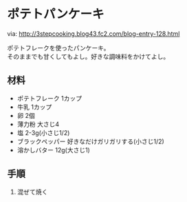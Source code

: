 # ポテトパンケーキ
via: http://3stepcooking.blog43.fc2.com/blog-entry-128.html

ポテトフレークを使ったパンケーキ。  
そのままでも甘くしてもよし。好きな調味料をかけてよし。

## 材料
- ポテトフレーク 1カップ
- 牛乳 1カップ
- 卵 2個
- 薄力粉 大さじ4
- 塩 2-3g(小さじ1/2)
- ブラックペッパー 好きなだけガリガリする(小さじ1/2)
- 溶かしバター 12g(大さじ1)

## 手順
1. 混ぜて焼く
